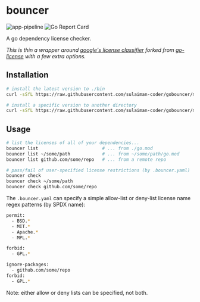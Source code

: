 # bouncer

![app-pipeline](https://github.com/sulaiman-coder/gobouncer/workflows/app-pipeline/badge.svg)
![Go Report Card](https://goreportcard.com/badge/github.com/sulaiman-coder/gobouncer)

A go dependency license checker.

*This is thin a wrapper around [google's license classifier](https://www.github.com/google/licenseclassifier) forked from [go-license](https://www.github.com/google/go-licenses) with a few extra options.*

## Installation

```bash
# install the latest version to ./bin
curl -sSfL https://raw.githubusercontent.com/sulaiman-coder/gobouncer/master/bouncer.sh | sh 

# install a specific version to another directory
curl -sSfL https://raw.githubusercontent.com/sulaiman-coder/gobouncer/master/bouncer.sh | sh -s -- -b ./path/to/bin v1.26.0
```

## Usage

```bash
# list the licenses of all of your dependencies...
bouncer list                        # ... from ./go.mod
bouncer list ~/some/path            # ... from ~/some/path/go.mod
bouncer list github.com/some/repo   # ... from a remote repo

# pass/fail of user-specified license restrictions (by .bouncer.yaml)
bouncer check
bouncer check ~/some/path
bouncer check github.com/some/repo
```

The `.bouncer.yaml` can specify a simple allow-list or deny-list license name regex patterns (by SPDX name):

```bash
permit:
  - BSD.*
  - MIT.*
  - Apache.*
  - MPL.*
```

```bash
forbid:
  - GPL.*
```

```bash
ignore-packages:
  - github.com/some/repo
forbid:
  - GPL.*
```

Note: either allow or deny lists can be specified, not both.
